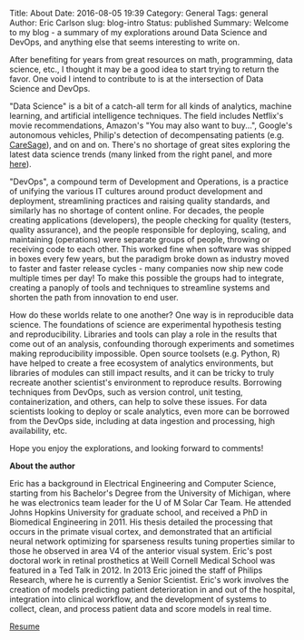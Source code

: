 Title: About
Date: 2016-08-05 19:39
Category: General
Tags: general
Author: Eric Carlson
slug: blog-intro
Status: published
Summary: Welcome to my blog - a summary of my explorations around Data Science and DevOps, and anything else that seems interesting to write on.

After benefiting for years from great resources on math, programming, data science, etc., I thought it may be a good idea to start trying to return the favor.  One void I intend to contribute to is at the intersection of Data Science and DevOps.  

"Data Science" is a bit of a catch-all term for all kinds of analytics, machine learning, and artificial intelligence techniques.  The field includes Netflix's movie recommendations, Amazon's "You may also want to buy...", Google's autonomous vehicles, Philip's detection of decompensating patients (e.g. [CareSage](https://www.lifeline.philips.com/business/caresage.html)), and on and on.  There's no shortage of great sites exploring the latest data science trends (many linked from the right panel, and more [here](http://blog.udacity.com/2014/12/24-data-science-resources-keep-finger-pulse.html)).  

"DevOps", a compound term of Development and Operations, is a practice of unifying the various IT cultures around product development and deployment, streamlining practices and raising quality standards, and similarly has no shortage of content online.  For decades, the people creating applications (developers), the people checking for quality (testers, quality assurance), and the people responsible for deploying, scaling, and maintaining (operations) were separate groups of people, throwing or receiving code to each other.  This worked fine when software was shipped in boxes every few years, but the paradigm broke down as industry moved to faster and faster release cycles - many companies now ship new code multiple times per day!  To make this possible the groups had to integrate, creating a panoply of tools and techniques to streamline systems and shorten the path from innovation to end user.

How do these worlds relate to one another?  One way is in reproducible data science.  The foundations of science are experimental hypothesis testing and reproducibility.  Libraries and tools can play a role in the results that come out of an analysis, confounding thorough experiments and sometimes making reproducibility impossible.  Open source toolsets (e.g. Python, R) have helped to create a free ecosystem of analytics environments, but libraries of modules can still impact results, and it can be tricky to truly recreate another scientist's environment to reproduce results.  Borrowing techniques from DevOps, such as version control, unit testing, containerization, and others, can help to solve these issues.  For data scientists looking to deploy or scale analytics, even more can be borrowed from the DevOps side, including at data ingestion and processing, high availability, etc.  

Hope you enjoy the explorations, and looking forward to comments!

**About the author**

Eric has a background in Electrical Engineering and Computer Science, starting from his Bachelor's 
Degree from the University of Michigan, where he was electronics team leader for the U of M Solar Car 
Team.  He attended Johns Hopkins University for graduate school, and received a PhD in Biomedical 
Engineering in 2011.  His thesis detailed the processing that occurs in the primate visual cortex, 
and demonstrated that an artificial  neural network optimizing for sparseness results tuning properties 
similar to those he observed in area V4 of the anterior visual system.  Eric's post doctoral work 
in retinal prosthetics at Weill Cornell Medical School was featured in a Ted Talk in 2012.  In 2013 
Eric joined the staff of Philips Research, where he is currently a Senior Scientist.  Eric's work 
involves the creation of models predicting patient deterioration in and out of the hospital, 
integration into clinical workflow, and the development of systems to collect, clean, and process 
patient data and score models in real time.

[Resume]({attach}/downloads/carlson-resume-161223.pdf)